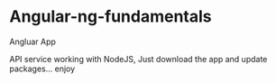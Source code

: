 # Angular-ng-fundamentals
Angluar App

API service working with NodeJS, Just download the app and update packages... enjoy

